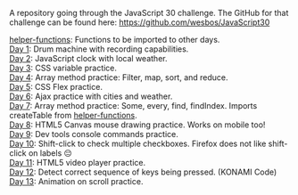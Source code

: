A repository going through the JavaScript 30 challenge.
The GitHub for that challenge can be found here: https://github.com/wesbos/JavaScript30

[helper-functions](https://github.com/C-Garza/30-Days-of-JavaScript/tree/master/helper-functions): Functions to be imported to other days.<br />
[Day 1](https://github.com/C-Garza/30-Days-of-JavaScript/tree/master/Day1): Drum machine with recording capabilities. <br />
[Day 2](https://github.com/C-Garza/30-Days-of-JavaScript/tree/master/Day2): JavaScript clock with local weather. <br />
[Day 3](https://github.com/C-Garza/30-Days-of-JavaScript/tree/master/Day3): CSS variable practice. <br />
[Day 4](https://github.com/C-Garza/30-Days-of-JavaScript/tree/master/Day4): Array method practice: Filter, map, sort, and reduce. <br />
[Day 5](https://github.com/C-Garza/30-Days-of-JavaScript/tree/master/Day5): CSS Flex practice. <br />
[Day 6](https://github.com/C-Garza/30-Days-of-JavaScript/tree/master/Day6): Ajax practice with cities and weather. <br />
[Day 7](https://github.com/C-Garza/30-Days-of-JavaScript/tree/master/Day7): Array method practice: Some, every, find, findIndex. Imports createTable from [helper-functions](https://github.com/C-Garza/30-Days-of-JavaScript/tree/master/helper-functions). <br />
[Day 8](https://github.com/C-Garza/30-Days-of-JavaScript/tree/master/Day8): HTML5 Canvas mouse drawing practice. Works on mobile too! <br />
[Day 9](https://github.com/C-Garza/30-Days-of-JavaScript/tree/master/Day9): Dev tools console commands practice. <br />
[Day 10](https://github.com/C-Garza/30-Days-of-JavaScript/tree/master/Day10): Shift-click to check multiple checkboxes. Firefox does not like shift-click on labels :pensive: <br />
[Day 11](https://github.com/C-Garza/30-Days-of-JavaScript/tree/master/Day11): HTML5 video player practice. <br />
[Day 12](https://github.com/C-Garza/30-Days-of-JavaScript/tree/master/Day12): Detect correct sequence of keys being pressed. (KONAMI Code) <br />
[Day 13](https://github.com/C-Garza/30-Days-of-JavaScript/tree/master/Day13): Animation on scroll practice. <br />